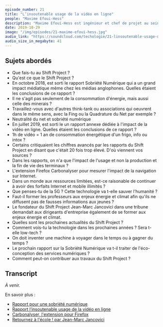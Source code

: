 ```yaml
---
episode_number: 21
title: "L’insoutenable usage de la vidéo en ligne"
people: "Maxime Efoui-Hess"
description: "Maxime Efoui-Hess est ingénieur et chef de projet au sein du Shift Project sur les questions numériques. Nous l'avons rencontré lors des ateliers du Shift fin septembre 2019."
date: 2019-10-29
image: "/img/episodes/21-maxime-efoui-hess.jpg"
audio_link: "https://soundcloud.com/techologie/21-linsoutenable-usage-de-la-video-en-ligne-avec-maxime-efoui-hess"
audio_size_in_megabyte: 41
---
```


## Sujets abordés

* Que fais-tu au Shift Project ?
* Qu'est ce que le Shift Project ?
* En octobre 2018, est sorti le rapport Sobriété Numérique qui a un grand impact médiatique même chez les médias anglophones. Quelles étaient les conclusions de ce rapport ?
* Il ne s'agit pas seulement de la consommation d'énergie, mais aussi celle des minerais ?
* Travaillez-vous avec d'autres think-tank ou associations qui oeuvrent dans le même sens, avec la Fing ou la Quadrature du Net par exemple ?
* Neutralité du net et sobriété numérique
* En juillet 2019, est sorti le un rapport annexe dédiée à l'impact de la vidéo en ligne. Quelles étaient les conclusions de ce rapport ?
* 1h de vidéo = 1 an de consommation énergétique d'un frigo, info ou intox ?
* Certains critiquaient les chiffres avancés par les rapports du Shift Project en disant que c'était 20 fois trop élevé. D'où viennent vos sources ?
* Dans les rapports, on n'a que l'impact de l'usage et non la production et la fin de vie des terminaux ?
* L'extension Firefox Carbonalyser pour mesurer l'impact de la navigation sur Internet.
* Dans un monde aux ressources limitées, est-ce raisonable de continuer à avoir des forfaits Internet et mobile illimités ?
* Que penses-tu de la 5G ? Cette technologie va t-elle sauver l'humanité ?
* Faut-il former les professeurs aux enjeux énergie et climat afin qu'ils ne diffusent pas de fausses informations aux jeunes ?
* Le fondateur du Shift Project Jean-Marc Jancovici dans une tribune demandait aux dirigeants d'entreprise également de se former aux enjeux énergie et climat.
* Quelles sont les prochaines actualités du Shift Project ?
* Comment vois-tu la technologie dans les prochaines années ? Sera t-elle low-tech ?
* On doit inventer une machine à voyager dans le temps ou à gagner du temps ?
* Le prochain rapport sur la Sobriété Numérique va t-il traiter de l'éco-conception des services numériques ?
* Comment peut-on contribuer aux travaux du Shift Project ?

## Transcript

_À venir._

<div class="block">

En savoir plus :

* [Rapport pour une sobriété numérique](https://theshiftproject.org/article/pour-une-sobriete-numerique-rapport-shift/)
* [Rapport l’insoutenable usage de la vidéo en ligne](https://theshiftproject.org/article/climat-insoutenable-usage-video/)
* [Carbonalyser, l'extension pour Firefox](https://theshiftproject.org/carbonalyser-extension-navigateur/)
* [Retournez à l'école ! par Jean-Marc Jancovici](https://www.lesechos.fr/idees-debats/sciences-prospective/retournez-a-lecole-1132225)

</div>
